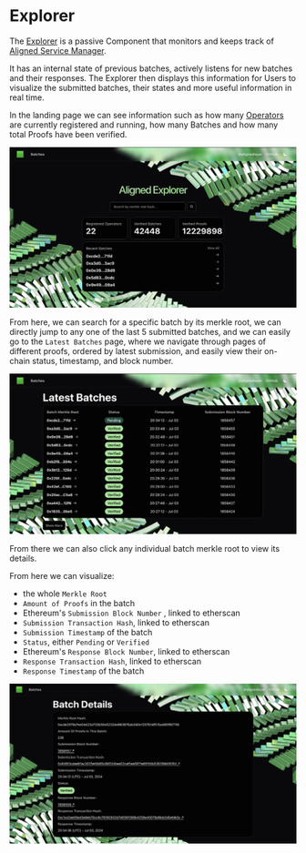 # Explorer

The [Explorer](https://explorer.alignedlayer.com) is a passive Component that monitors and keeps track of [Aligned Service Manager](./3_service_manager_contract.md).

It has an internal state of previous batches, actively listens for new batches and their responses. The Explorer then displays this information for Users to visualize the submitted batches, their states and more useful information in real time.

In the landing page we can see information such as how many [Operators](./4_operator.md) are currently registered and running, how many Batches and how many total Proofs have been verified.

![](../../images/explorer-landing-page.png)

From here, we can search for a specific batch by its merkle root, we can directly jump to any one of the last 5 submitted batches, and we can easily go to the `Latest Batches` page, where we navigate through pages of different proofs, ordered by latest submission, and easily view their on-chain status, timestamp, and block number.

![](../../images/explorer-latest-batches.png)

From there we can also click any individual batch merkle root to view its details.

From here we can visualize:
- the whole `Merkle Root`
- `Amount of Proofs` in the batch
- Ethereum's `Submission Block Number` , linked to etherscan
- `Submission Transaction Hash`, linked to etherscan
- `Submission Timestamp` of the batch
- `Status`, either `Pending` or `Verified`
- Ethereum's `Response Block Number`, linked to etherscan
- `Response Transaction Hash`, linked to etherscan
- `Response Timestamp` of the batch

![](../../images/explorer-batch-details.png)

